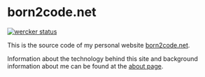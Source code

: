 born2code.net
=============

[![wercker status](https://app.wercker.com/status/c38587366b136b180eb7108c9c250cdc/m)](https://app.wercker.com/project/bykey/c38587366b136b180eb7108c9c250cdc)

This is the source code of my personal website [born2code.net](http://born2code.net).

Information about the technology behind this site and background information about me can be found at the [about page](http://born2code.net/about/).

